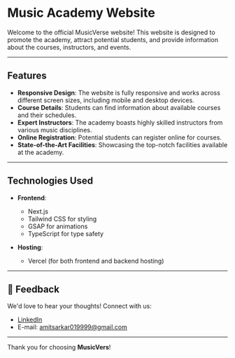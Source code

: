 # Music Academy Website

Welcome to the official MusicVerse website! This website is designed to promote
the academy, attract potential students, and provide information about the
courses, instructors, and events.

---

## Features

- **Responsive Design**: The website is fully responsive and works across
  different screen sizes, including mobile and desktop devices.
- **Course Details**: Students can find information about available courses and
  their schedules.
- **Expert Instructors**: The academy boasts highly skilled instructors from
  various music disciplines.
- **Online Registration**: Potential students can register online for courses.
- **State-of-the-Art Facilities**: Showcasing the top-notch facilities available
  at the academy.

---

## Technologies Used

- **Frontend**:

  - Next.js
  - Tailwind CSS for styling
  - GSAP for animations
  - TypeScript for type safety

- **Hosting**:
  - Vercel (for both frontend and backend hosting)

---

## 🤝 Feedback

We'd love to hear your thoughts! Connect with us:

- [LinkedIn](https://www.linkedin.com/in/amit-bishwas-3359a7230/)
- E-mail: amitsarkar019999@gmail.com

---

Thank you for choosing **MusicVers**!
